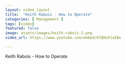 ```yaml
---
layout: video_layout
title:  "Keith Rabois - How to Operate"
categories: [ Management ]
tags: [video]
featured: false
image: assets/images/keith-rabois-2.png
video_url: https://www.youtube.com/embed/6fQHLK1aIBs

---
```

Keith Rabois - How to Operate